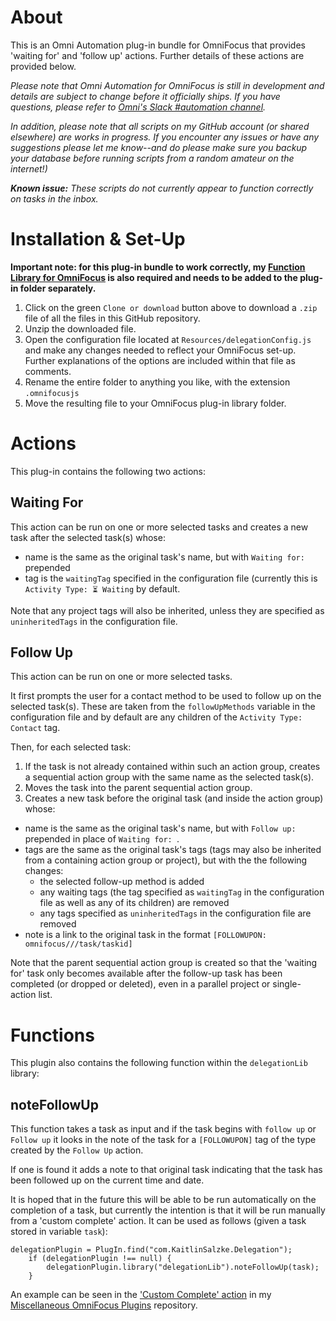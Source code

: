 # About

This is an Omni Automation plug-in bundle for OmniFocus that provides 'waiting for' and 'follow up' actions. Further details of these actions are provided below.

_Please note that Omni Automation for OmniFocus is still in development and details are subject to change before it officially ships. If you have questions, please refer to [Omni's Slack #automation channel](https://www.omnigroup.com/slack/)._

_In addition, please note that all scripts on my GitHub account (or shared elsewhere) are works in progress. If you encounter any issues or have any suggestions please let me know--and do please make sure you backup your database before running scripts from a random amateur on the internet!)_

_**Known issue:** These scripts do not currently appear to function correctly on tasks in the inbox._

# Installation & Set-Up

**Important note: for this plug-in bundle to work correctly, my [Function Library for OmniFocus](https://github.com/ksalzke/function-library-for-omnifocus) is also required and needs to be added to the plug-in folder separately.**

1. Click on the green `Clone or download` button above to download a `.zip` file of all the files in this GitHub repository.
2. Unzip the downloaded file.
3. Open the configuration file located at `Resources/delegationConfig.js` and make any changes needed to reflect your OmniFocus set-up. Further explanations of the options are included within that file as comments.
4. Rename the entire folder to anything you like, with the extension `.omnifocusjs`
5. Move the resulting file to your OmniFocus plug-in library folder.

# Actions

This plug-in contains the following two actions:

## Waiting For
This action can be run on one or more selected tasks and creates a new task after the selected task(s) whose:
* name is the same as the original task's name, but with `Waiting for: ` prepended
* tag is the `waitingTag` specified in the configuration file (currently this is `Activity Type: ⏳ Waiting` by default.

Note that any project tags will also be inherited, unless they are specified as `uninheritedTags` in the configuration file.

## Follow Up
This action can be run on one or more selected tasks.

It first prompts the user for a contact method to be used to follow up on the selected task(s). These are taken from the `followUpMethods` variable in the configuration file and by default are any children of the `Activity Type: Contact` tag.

Then, for each selected task:
1. If the task is not already contained within such an action group, creates a sequential action group with the same name as the selected task(s).
2. Moves the task into the parent sequential action group.
3. Creates a new task before the original task (and inside the action group) whose: 
* name is the same as the original task's name, but with  `Follow up: ` prepended in place of `Waiting for: `.
* tags are the same as the original task's tags (tags may also be inherited from a containing action group or project), but with the the following changes:
    * the selected follow-up method is added 
    * any waiting tags (the tag specified as `waitingTag` in the configuration file as well as any of its children) are removed
    * any tags specified as `uninheritedTags` in the configuration file are removed
* note is a link to the original task in the format `[FOLLOWUPON: omnifocus///task/taskid]`

Note that the parent sequential action group is created so that the 'waiting for' task only becomes available after the follow-up task has been completed (or dropped or deleted), even in a parallel project or single-action list.

# Functions

This plugin also contains the following function within the `delegationLib` library:

## noteFollowUp

This function takes a task as input and if the task begins with `follow up` or `Follow up` it looks in the note of the task for a `[FOLLOWUPON]` tag of the type created by the `Follow Up` action.

If one is found it adds a note to that original task indicating that the task has been followed up on the current time and date.

It is hoped that in the future this will be able to be run automatically on the completion of a task, but currently the intention is that it will be run manually from a 'custom complete' action. It can be used as follows (given a task stored in variable `task`):

```
delegationPlugin = PlugIn.find("com.KaitlinSalzke.Delegation");
	if (delegationPlugin !== null) {
		delegationPlugin.library("delegationLib").noteFollowUp(task);
	}
```

An example can be seen in the ['Custom Complete' action](https://github.com/ksalzke/miscellaneous-omnifocus-plugins/blob/master/customComplete.omnijs) in my [Miscellaneous OmniFocus Plugins](https://github.com/ksalzke/miscellaneous-omnifocus-plugins) repository.
